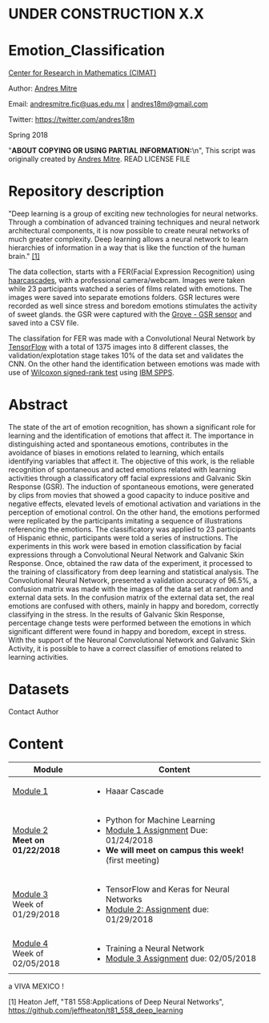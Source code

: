 # UNDER CONSTRUCTION X.X


# Emotion_Classification


[Center for Research in Mathematics (CIMAT)](http://www.cimat.mx/en)

Author: [Andres Mitre](https://www.linkedin.com/in/andres18m)

Email: andresmitre.fic@uas.edu.mx | andres18m@gmail.com

Twitter:  https://twitter.com/andres18m

Spring 2018

"**ABOUT COPYING OR USING PARTIAL INFORMATION:**\n",
This script was originally created by [Andres Mitre](https://www.linkedin.com/in/andres18m). READ LICENSE FILE
# Repository description 

"Deep learning is a group of exciting new technologies for neural networks. Through a combination of advanced training techniques and neural network architectural components, it is now possible to create neural networks of much greater complexity. Deep learning allows a neural network to learn hierarchies of information in a way that is like the function of the human brain." [[1]](https://github.com/jeffheaton/t81_558_deep_learning) 

The data collection, starts with a FER(Facial Expression Recognition) using [haarcascades](https://github.com/opencv/opencv), with a professional camera/webcam. Images were taken while 23 participants watched a series of films related with emotions. The images were saved into separate emotions folders. GSR lectures were recorded as well since stress and boredom emotions stimulates the activity of sweet glands. the GSR were captured with the [Grove - GSR sensor](https://www.seeedstudio.com/Grove-GSR-sensor-p-1614.html) and saved into a CSV file.

The classifation for FER was made with a Convolutional Neural Network by [TensorFlow](https://codelabs.developers.google.com/codelabs/tensorflow-for-poets/#0) with a total of 1375 images into 8 different classes, the validation/explotation stage takes 10% of the data set and validates the CNN. On the other hand the identification between emotions was made with use of [Wilcoxon signed-rank test](https://en.wikipedia.org/wiki/Wilcoxon_signed-rank_test) using [IBM SPPS](https://www.ibm.com/products/spss-statistics).

# Abstract

The state of the art of emotion recognition, has shown a significant role for learning and the identification of emotions that affect it. The importance in distinguishing acted and spontaneous emotions, contributes in the avoidance of biases in emotions related to learning, which entails identifying variables that affect it. 
The objective of this work, is the reliable recognition of spontaneous and acted emotions related with learning activities through a classificatory off facial expressions and Galvanic Skin Response (GSR). The induction of spontaneous emotions, were generated by clips from movies that showed a good capacity to induce positive and negative effects, elevated levels of emotional activation and variations in the perception of emotional control. On the other hand, the emotions performed were replicated by the participants imitating a sequence of illustrations referencing the emotions. 
The classificatory was applied to 23 participants of Hispanic ethnic, participants were told a series of instructions. The experiments in this work were based in emotion classification by facial expressions through a Convolutional Neural Network and Galvanic Skin Response. Once, obtained the raw data of the experiment, it processed to the training of classificatory from deep learning and statistical analysis. 
The Convolutional Neural Network, presented a validation accuracy of 96.5%, a confusion matrix was made with the images of the data set at random and external data sets. In the confusion matrix of the external data set, the real emotions are confused with others, mainly in happy and boredom, correctly classifying in the stress. In the results of Galvanic Skin Response, percentage change tests were performed between the emotions in which significant different were found in happy and boredom, except in stress. With the support of the Neuronal Convolutional Network and Galvanic Skin Activity, it is possible to have a correct classifier of emotions related to learning activities.


# Datasets

Contact Author

# Content

Module|Content
---|---
[Module 1](https://github.com/andresmitre/Emotion_Classification/blob/master/Haar_Cascade.ipynb) | <ul><li>Haaar Cascade</ul>
[Module 2](https://github.com/andresmitre/Emotion_Classification/blob/master/Haar_Cascade.ipynb)<br>**Meet on 01/22/2018** | <ul><li>Python for Machine Learning<li>[Module 1 Assignment](https://github.com/jeffheaton/t81_558_deep_learning/blob/master/assignments/assignment_yourname_class1.ipynb) Due: 01/24/2018<li>**We will meet on campus this week!** (first meeting)</ul>
[Module 3](https://github.com/andresmitre/Emotion_Classification/blob/master/Haar_Cascade.ipynb)<br>Week of 01/29/2018 | <ul><li>TensorFlow and Keras for Neural Networks<li>[Module 2: Assignment](https://github.com/jeffheaton/t81_558_deep_learning/blob/master/assignments/assignment_yourname_class2.ipynb) due: 01/29/2018</ul>
[Module 4](https://github.com/andresmitre/Emotion_Classification/blob/master/Haar_Cascade.ipynb)<br>Week of 02/05/2018 | <ul><li>Training a Neural Network<li>[Module 3 Assignment](https://github.com/jeffheaton/t81_558_deep_learning/blob/master/assignments/assignment_yourname_class3.ipynb) due: 02/05/2018</ul>


a
VIVA MEXICO !


[1] Heaton Jeff, "T81 558:Applications of Deep Neural Networks", https://github.com/jeffheaton/t81_558_deep_learning
